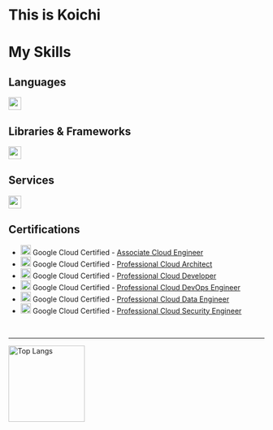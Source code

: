 # This is Koichi

# My Skills

## Languages
<img height="25" src="https://skillicons.dev/icons?i=html,css,js,typescript,swift,java,dart,python,go" />

## Libraries & Frameworks
<img height="25" src="https://skillicons.dev/icons?i=flutter,angular,react,next,vue,nuxt,tailwind" />

## Services
<img height="25" src="https://skillicons.dev/icons?i=github,gitlab,jenkins,docker,gcp,firebase,supabase,figma,postman" /> 

## Certifications
- <img height="20" src="https://skillicons.dev/icons?i=gcp" /> Google Cloud Certified - [Associate Cloud Engineer](https://www.credly.com/badges/920ed6a0-f288-4e12-8c8f-6457fb858b1d/public_url)
- <img height="20" src="https://skillicons.dev/icons?i=gcp" /> Google Cloud Certified - [Professional Cloud Architect](https://www.credly.com/badges/43739615-6184-4f35-a4ab-9854e85343d6/public_url)
- <img height="20" src="https://skillicons.dev/icons?i=gcp" /> Google Cloud Certified - [Professional Cloud Developer](https://www.credly.com/badges/e00ff046-debf-4728-ab9d-55a3934daef9/public_url)
- <img height="20" src="https://skillicons.dev/icons?i=gcp" /> Google Cloud Certified - [Professional Cloud DevOps Engineer](https://www.credly.com/badges/62a211de-79a6-4f08-a280-0995f810feae/public_url)
- <img height="20" src="https://skillicons.dev/icons?i=gcp" /> Google Cloud Certified - [Professional Cloud Data Engineer](https://www.credly.com/badges/226cf87d-3731-4c20-b411-7e421f90be90/public_url)
- <img height="20" src="https://skillicons.dev/icons?i=gcp" /> Google Cloud Certified - [Professional Cloud Security Engineer](https://www.credly.com/badges/93fd8989-a10d-400d-8631-7e92fde3d2ef/public_url)

<br />

---

<img alt="Top Langs" height="150px" src="https://github-readme-stats.vercel.app/api/top-langs/?username=tkou15&layout=compact&show_icons=true&theme=dracula" />
